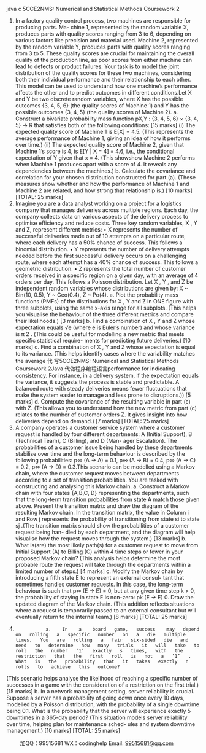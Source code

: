 java c
5CCE2NMS:   Numerical   and   Statistical   Methods 
Coursework   2
1.    In   a   factory   quality   control process,   two   machines   are   responsible   for   producing   parts. Ma-   chine   1,   represented   by   the   random   variable   X,   produces   parts   with   quality   scores   ranging   from   3   to   6, depending on   various   factors    like precision and material used. Machine    2,   represented   by   the   random   variable   Y,   produces   parts   with   quality   scores   ranging   from   3   to 5.   These   quality   scores   are   crucial   for   maintaining   the   overall   quality   of the   production   line,   as   poor   scores   from   either   machine   can   lead   to   defects   or   product   failures. Your   task   is   to   model   the   joint   distribution   of   the   quality   scores   for   these   two   machines,   considering both   their individual    performance and their relationship   to each other. This   model   can   be   used   to   understand   how   one   machine’s   performance   affects   the   other   and   to   predict   outcomes   in   different   conditions.Let    X      and    Y       be    two    discrete      random    variables,      where      X       has    the      possible      outcomes   {3,   4, 5, 6}   (the   quality   scores   of   Machine    1)   and   Y    has   the    possible    outcomes    {3,   4, 5}   (the   quality   scores   of   Machine   2).
a.    Construct   a   bivariate   probability   mass   function pX,Y    :   {3,   4,   5,   6}   × {3,   4,   5} →   R   that satisfies   both   of the   following   conditions: [15    marks] 
(i)    The   expected   quality   score   of   Machine   1   is   E[X]   = 4.5.
(This   represents   the   average   performance   of Machine   1,   giving   an   idea   of how   it   performs   over   time.)
(ii)    The   expected    quality   score   of   Machine   2,   given   that    Machine    1’s    score    is   4,    is   E[Y   |   X   = 4]   = 4.6,   i.e.,   the   conditional   expectation   of   Y   given   that   x   = 4.
(This showshow Machine 2 performs   when   Machine   1 produces apart   with   a score   of 4.    It   reveals   any   dependencies   between   the   machines.)
b.    Calculate   the   covariance    and   correlation   for   your   chosen   distribution   constructed   for   part   (a).
(These   measures   show   whether   and   how   the   performance   of Machine   1   and   Machine
2   are   related,   and   how strong   that   relationship   is.) [10    marks] 
[TOTAL: 25 marks] 
2.    Imagine   you   are   a   data   analyst   working   on   a    project   for   a   logistics   company   that   manages   deliveries   across   multiple   regions.      Each   day,   the   company   collects   data   on   various   aspects   of the   delivery   process   to   optimise   efficiency   and   reduce   costs.    Three   key   random   variables,   X   ,   Y   and   Z,   represent   different   metrics:
•    X   represents the number of successful deliveries made out of 10 attempts on a particular   route,    where    each    delivery    has    a    50%    chance    of    success.          This    follows    a      binomial   distribution.
•    Y   represents the   number of delivery attempts   needed   before the first   successful   delivery   occurs   on   a   challenging   route,   where   each   attempt   has   a   40%   chance   of success.    This   follows   a   geometric   distribution.
•    Z    represents    the   total    number   of   customer   orders   received   in   a   specific   region   on   a   given   day,   with   an   average   of   4   orders   per   day.   This   follows   a   Poisson   distribution.
Let   X   ,   Y   ,   and   Z   be   independent   random   variables   whose   distributions   are   given   by:   X   ~ Bin(10,   0.5),                   Y   ~   Geo(0.4),                     Z   ~ Po(4).
a.    Plot   the    probability    mass   functions    (PMFs)   of   the   distributions   for   X   ,   Y    and   Z    in   ONE   figure   with   three   subplots,   using   the   same   x-axis   range   for   all   subplots.
(This helps you   visualise   the   behaviour of   the   three   different metrics and compare   their   likelihoods.) [3 marks] 
b.    Find   a   combination   of   X   ,   Y    and   Z   whose   expectation   equals √e   (where   e   is   Euler’s   number)   and   whose   variance   is   π   2   .
(This could be   useful   for modelling a   new metric   that   meets specific statistical   require-   ments   for predicting   future   deliveries.) [10 marks] 
c.    Find   a   combination   of   X   ,   Y   and   Z   whose   expectation   is   equal   to   its   variance.
(This   helps   identify   cases   where   the   variability   matches   the   average   代 写5CCE2NMS: Numerical and Statistical Methods Coursework 2Java
代做程序编程语言performance   for   indicating   consistency.       For    instance,    in    a    delivery   system,    if   the    expectation    equals   the   variance,   it   suggests   the   process   is   stable   and   predictable.    A   balanced   route   with   steady deliveries   means   fewer   fluctuations   that   make   the   system   easier   to   manage   and   less   prone   to   disruptions.)) [5 marks] 
d.    Compute   the   covariance   of the   resulting   variable   in   part   (c)   with   Z.
(This allows you   to   understand how the   new metric from part   (c)   relates   to   the   number   of customer   orders   Z.    It gives   insight   into   how   deliveries   depend   on   demand.)
[7 marks] [TOTAL: 25 marks] 
3.    A   company   operates   a   customer   service   system   where   a   customer   request   is   handled   by   four   different   departments:   A   (Initial   Support),   B   (Technical   Team),   C   (Billing),   and   D   (Man-   ager   Escalation).   The   probabilities   of   a   customer   issue   being   handled   by   these   departments   stabilise   over   time   and   the   long-term   behaviour   is   described   by   the   following   probabilities:
p∞ (A → A) = 0.1,          p∞ (A   →   B)   =   0.4,          p∞ (A   →   C)   = 0.2,            p∞ (A   →   D)   =   0.3.This   scenario   can    be    modelled    using   a    Markov   chain,   where   the   customer    request    moves   between   departments   according   to   a   set   of   transition    probabilities.       You    are    tasked   with   constructing   and   analysing   this   Markov   chain.
a.    Construct a   Markov chain with four   states   {A,B,C,   D}   representing   the   departments,   such that the   long-term transition   probabilities   from   state   A   match those   given   above.   Present   the   transition   matrix   and   draw   the   diagram   of the   resulting   Markov   chain.    In   the   transition   matrix,   the   value   in   Column   i   and   Row   j   represents   the   probability   of   transitioning   from   state   si    to   state   sj .(The   transition   matrix should show   the   probabilities   of   a   customer   request   being   han-   dled   by   each   department,   and   the   diagram   will   help   visualise   how   the   request   moves   through   the   system.) [13 marks] 
b.    What is(are) the most likely   path(s) for a customer request to   move from   Initial Support   (A)   to   Billing   (C)   within   4   time   steps   or   fewer   in   your   proposed   Markov   chain?
(This   analysis   helps   determine   the   most   probable   route   the   request   will   take   through   the   departments   within   a   limited   number of   steps.) [4 marks] 
c.    Modify the   Markov chain   by   introducing a   fifth   state   E   to   represent   an   external   consul-   tant   that   sometimes   handles   customer   requests.    In   this   case,   the   long-term   behaviour   is   such   that   p∞ (E   →   E)   =   0,   but   at   any   given   time   step   k   >   0,   the   probability   of   staying   in   state   E   is   non-zero:    pk (E   →   E)  0.      Draw   the   updated   diagram   of   the   Markov   chain.
(This   addition   reflects   situations   where   a   request   is   temporarily passed   to   an   external   consultant   but   will   eventually   return   to   the   internal   team.) [8 marks] 
[TOTAL: 25 marks] 
4.                a.    In    a    board   game,   success    may   depend   on   rolling   a   specific   number   on   a   die   multiple   times.   You   are   rolling   a   fair   six-sided   die   and   need   to   determine   how   many   trials   it   will   take   to   roll   the   number   ‘1’   exactly   s   times,   with   the   restriction   that   the   first   roll   is   not   a   ‘1’   .   What   is   the   probability   that   it   takes   exactly   n   rolls   to   achieve   this   outcome?
(This   scenario   helps   analyse   the   likelihood   of reaching   a   specific   number   of   successes   in   a   game   with   the   consideration   of   a   restriction   on   the   first   trial.) [15 marks] 
b.    In   a    network    management   setting,   server   reliability   is   crucial.    Suppose   a   server    has   a   probability   of going   down   once   every   10   days,   modelled   by   a   Poisson   distribution,   with   the   probability   of   a   single   downtime   being   0.1.   What   is   the   probability   that   the   server   will   experience   exactly   5   downtimes   in   a   365-day   period?
(This situation   models server reliability over   time,   helping plan   for maintenance   sched-   ules   and system   downtime   management.)
[10 marks] [TOTAL: 25 marks] 



         
加QQ：99515681  WX：codinghelp  Email: 99515681@qq.com
